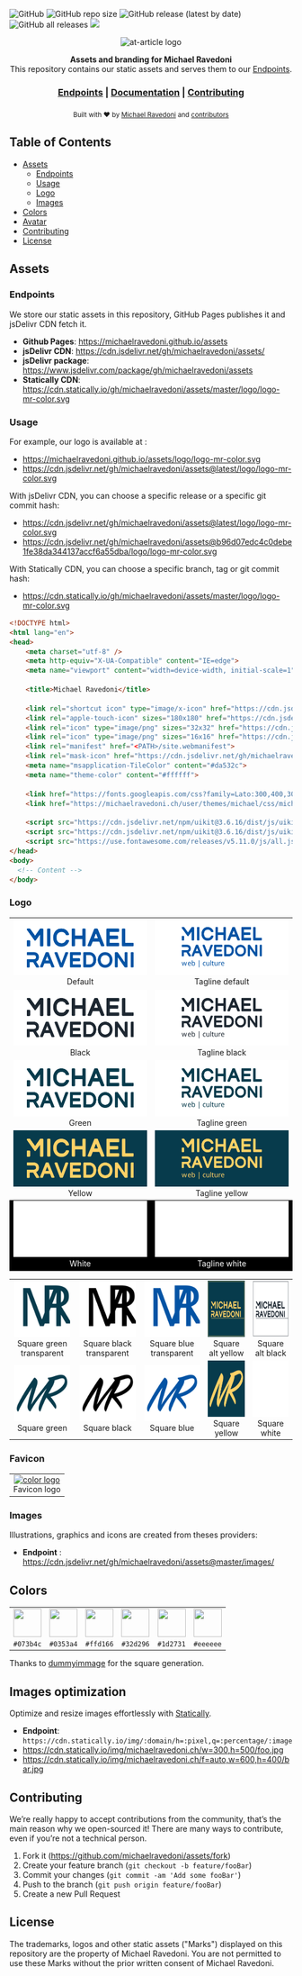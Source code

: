 ![GitHub](https://img.shields.io/github/license/michaelravedoni/assets?style=flat-square)
![GitHub repo size](https://img.shields.io/github/repo-size/michaelravedoni/assets?style=flat-square)
![GitHub release (latest by date)](https://img.shields.io/github/v/release/michaelravedoni/assets)
![GitHub all releases](https://img.shields.io/github/downloads/michaelravedoni/assets/total)
[![](https://data.jsdelivr.com/v1/package/gh/michaelravedoni/assets/badge)](https://www.jsdelivr.com/package/gh/michaelravedoni/assets)


<p align="center">
    <img alt="at-article logo" title="at-article logo" src="https://img.icons8.com/color/344/branding-iron.png" width="200">
</p>
<div align="center">
  <strong>Assets and branding for Michael Ravedoni</strong>
</div>
<div align="center">
  This repository contains our static assets and serves them to our <a href="#endpoints">Endpoints</a>.
</div>

<div align="center">
  <h3>
    <a href="#endpoints">Endpoints</a>
    <span> | </span>
    <a href="https://michaelravedoni.github.io/assets/">Documentation</a>
    <span> | </span>
    <a href="#contributing">
      Contributing
    </a>
  </h3>
</div>

<div align="center">
  <sub>Built with ❤︎ by
  <a href="https://michaelravedoni.ch">Michael Ravedoni</a> and
  <a href="https://github.com/michaelravedoni/assets/contributors">
    contributors
  </a>
  </sub>
</div>


## Table of Contents

- [Assets](#assets)
  - [Endpoints](#endpoints)
  - [Usage](#usage)
  - [Logo](#logo)
  - [Images](#images)
- [Colors](#colors)
- [Avatar](#avatar)
- [Contributing](#contributing)
- [License](#license)

## Assets
### Endpoints

We store our static assets in this repository, GitHub Pages publishes it and jsDelivr CDN fetch it.

* **Github Pages**: https://michaelravedoni.github.io/assets
* **jsDelivr CDN**: https://cdn.jsdelivr.net/gh/michaelravedoni/assets/
* **jsDelivr package**: https://www.jsdelivr.com/package/gh/michaelravedoni/assets
* **Statically CDN**: https://cdn.statically.io/gh/michaelravedoni/assets/master/logo/logo-mr-color.svg

### Usage

For example, our logo is available at :

* https://michaelravedoni.github.io/assets/logo/logo-mr-color.svg
* https://cdn.jsdelivr.net/gh/michaelravedoni/assets@latest/logo/logo-mr-color.svg

With jsDelivr CDN, you can choose a specific release or a specific git commit hash:

* https://cdn.jsdelivr.net/gh/michaelravedoni/assets@latest/logo/logo-mr-color.svg
* https://cdn.jsdelivr.net/gh/michaelravedoni/assets@b96d07edc4c0debe1fe38da344137accf6a55dba/logo/logo-mr-color.svg

With Statically CDN, you can choose a specific branch, tag or git commit hash:
* https://cdn.statically.io/gh/michaelravedoni/assets/master/logo/logo-mr-color.svg

```` html
<!DOCTYPE html>
<html lang="en">
<head>
    <meta charset="utf-8" />
    <meta http-equiv="X-UA-Compatible" content="IE=edge">
    <meta name="viewport" content="width=device-width, initial-scale=1">

    <title>Michael Ravedoni</title>
    
    <link rel="shortcut icon" type="image/x-icon" href="https://cdn.jsdelivr.net/gh/michaelravedoni/assets@latest/favicon/favicon.ico">
    <link rel="apple-touch-icon" sizes="180x180" href="https://cdn.jsdelivr.net/gh/michaelravedoni/assets@latest/favicon/apple-touch-icon.png">
	<link rel="icon" type="image/png" sizes="32x32" href="https://cdn.jsdelivr.net/gh/michaelravedoni/assets@latest/favicon/favicon-32x32.png">
	<link rel="icon" type="image/png" sizes="16x16" href="https://cdn.jsdelivr.net/gh/michaelravedoni/assets@latest/favicon/favicon-16x16.png">
	<link rel="manifest" href="<PATH>/site.webmanifest">
	<link rel="mask-icon" href="https://cdn.jsdelivr.net/gh/michaelravedoni/assets@latest/favicon/safari-pinned-tab.svg" color="#5bbad5">
	<meta name="msapplication-TileColor" content="#da532c">
	<meta name="theme-color" content="#ffffff">

    <link href="https://fonts.googleapis.com/css?family=Lato:300,400,300italic,400italic|Montserrat:400,700&display=swap" rel="stylesheet" >
    <link href="https://michaelravedoni.ch/user/themes/michael/css/michael.min.css" rel="stylesheet">
    
    <script src="https://cdn.jsdelivr.net/npm/uikit@3.6.16/dist/js/uikit.min.js"></script>
    <script src="https://cdn.jsdelivr.net/npm/uikit@3.6.16/dist/js/uikit-icons.min.js"></script>
    <script src="https://use.fontawesome.com/releases/v5.11.0/js/all.js"></script>
</head>
<body>
  <!-- Content -->
</body>
````

### Logo

<table>
  <tr>
    <td style="text-align: center;">
      <a href="https://cdn.jsdelivr.net/gh/michaelravedoni/assets@latest/logo/logo-mr.svg">
        <img alt="logo" src="./logo/logo-mr.svg" height="100">
      </a>
      <div>Default</div>
    </td>
    <td style="text-align: center;">
      <a href="https://cdn.jsdelivr.net/gh/michaelravedoni/assets@latest/logo/logo-mr-tagline.svg">
        <img alt="tagline logo" src="./logo/logo-mr-tagline.svg" height="100">
      </a>
      <div>Tagline default</div>
    </td>
  </tr>
  <tr>
    <td style="text-align: center;">
      <a href="https://cdn.jsdelivr.net/gh/michaelravedoni/assets@latest/logo/logo-mr-black.svg">
        <img alt="black logo" src="./logo/logo-mr-black.svg" height="100">
      </a>
      <div>Black</div>
    </td>
    <td style="text-align: center;">
      <a href="https://cdn.jsdelivr.net/gh/michaelravedoni/assets@latest/logo/logo-mr-tagline-black.svg">
        <img alt="black tagline logo" src="./logo/logo-mr-tagline-black.svg" height="100">
      </a>
      <div>Tagline black</div>
    </td>
  </tr>
  <tr>
    <td style="text-align: center;">
      <a href="https://cdn.jsdelivr.net/gh/michaelravedoni/assets@latest/logo/logo-mr-green.svg">
        <img alt="green logo" src="./logo/logo-mr-green.svg" height="100">
      </a>
      <div>Green</div>
    </td>
    <td style="text-align: center;">
      <a href="https://cdn.jsdelivr.net/gh/michaelravedoni/assets@latest/logo/logo-mr-tagline-green.svg">
        <img alt="green tagline logo" src="./logo/logo-mr-tagline-green.svg" height="100">
      </a>
      <div>Tagline green</div>
    </td>
  </tr>
  <tr>
    <td style="text-align: center;">
      <a href="https://cdn.jsdelivr.net/gh/michaelravedoni/assets@latest/logo/logo-mr-yellow.svg">
        <img alt="yellow logo" src="./logo/logo-mr-yellow.svg" height="100">
      </a>
      <div>Yellow</div>
    </td>
    <td style="text-align: center;">
      <a href="https://cdn.jsdelivr.net/gh/michaelravedoni/assets@latest/logo/logo-mr-tagline-yellow.svg">
        <img alt="yellow tagline logo" src="./logo/logo-mr-tagline-yellow.svg" height="100">
      </a>
      <div>Tagline yellow</div>
    </td>
  </tr>
  <tr style="background-color: black;color: white;">
    <td style="text-align: center;">
      <a href="https://cdn.jsdelivr.net/gh/michaelravedoni/assets@latest/logo/logo-mr-white.svg">
        <img alt="white logo" src="./logo/logo-mr-white.svg" height="100">
      </a>
      <div>White</div>
    </td>
    <td style="text-align: center;">
      <a href="https://cdn.jsdelivr.net/gh/michaelravedoni/assets@latest/logo/logo-mr-tagline-white.svg">
        <img alt="white tagline logo" src="./logo/logo-mr-tagline-white.svg" height="100">
      </a>
      <div>Tagline white</div>
    </td>
  </tr>
  </table>
  <table>
  <tr>
    <td style="text-align: center;">
      <a href="https://cdn.jsdelivr.net/gh/michaelravedoni/assets@latest/logo/logo-mr-square-green-transparent.svg">
        <img alt="square green transparent logo" src="./logo/logo-mr-square-green-transparent.svg" height="100">
      </a>
      <div>Square green transparent</div>
    </td>
    <td style="text-align: center;">
      <a href="https://cdn.jsdelivr.net/gh/michaelravedoni/assets@latest/logo/logo-mr-square-black-transparent.svg">
        <img alt="square black transparent logo" src="./logo/logo-mr-square-black-transparent.svg" height="100">
      </a>
      <div>Square black transparent</div>
    </td>
    <td style="text-align: center;">
      <a href="https://cdn.jsdelivr.net/gh/michaelravedoni/assets@latest/logo/logo-mr-square-blue-transparent.svg">
        <img alt="square blue transparent logo" src="./logo/logo-mr-square-blue-transparent.svg" height="100">
      </a>
      <div>Square blue transparent</div>
    </td>
    <td style="text-align: center;">
      <a href="https://cdn.jsdelivr.net/gh/michaelravedoni/assets@latest/logo/logo-mr-square-alt-yellow.png">
        <img alt="square alt yellow logo" src="./logo/logo-mr-square-alt-yellow.png" height="100">
      </a>
      <div>Square alt yellow</div>
    </td>
    <td style="text-align: center;">
      <a href="https://cdn.jsdelivr.net/gh/michaelravedoni/assets@latest/logo/logo-mr-square-alt-black.png">
        <img alt="square alt black logo" src="./logo/logo-mr-square-alt-black.png" height="100">
      </a>
      <div>Square alt black</div>
    </td>
  </tr>
  <tr>
    <td style="text-align: center;">
      <a href="https://cdn.jsdelivr.net/gh/michaelravedoni/assets@latest/logo/logo-mr-square-green.png">
        <img alt="square green logo" src="./logo/logo-mr-square-green.png" height="100">
      </a>
      <div>Square green</div>
    </td>
    <td style="text-align: center;">
      <a href="https://cdn.jsdelivr.net/gh/michaelravedoni/assets@latest/logo/logo-mr-square-black.png">
        <img alt="square black logo" src="./logo/logo-mr-square-black.png" height="100">
      </a>
      <div>Square black</div>
    </td>
    <td style="text-align: center;">
      <a href="https://cdn.jsdelivr.net/gh/michaelravedoni/assets@latest/logo/logo-mr-square-blue.png">
        <img alt="square blue logo" src="./logo/logo-mr-square-blue.png" height="100">
      </a>
      <div>Square blue</div>
    </td>
    <td style="text-align: center;">
      <a href="https://cdn.jsdelivr.net/gh/michaelravedoni/assets@latest/logo/logo-mr-square-yellow.png">
        <img alt="square yellow logo" src="./logo/logo-mr-square-yellow.png" height="100">
      </a>
      <div>Square yellow</div>
    </td>
    <td style="text-align: center;">
      <a href="https://cdn.jsdelivr.net/gh/michaelravedoni/assets@latest/logo/logo-mr-square-white.svg">
        <img alt="square white logo" src="./logo/logo-mr-square-white.svg" height="100" style="background-color:#1d2731;">
      </a>
      <div>Square white</div>
    </td>
  </tr>
</table>

### Favicon

<table>
  <tr>
    <td style="text-align: center;">
      <a href="https://cdn.jsdelivr.net/gh/michaelravedoni/assets@latest/favicon/favicon.ico">
        <img alt="color logo" src="./favicon/favicon.ico" height="32">
      </a>
      <div>Favicon logo</div>
    </td>
  </tr>
</table>

### Images
Illustrations, graphics and icons are created from theses providers:

* **Endpoint** : https://cdn.jsdelivr.net/gh/michaelravedoni/assets@master/images/

## Colors

<table>
  <tr>
    <td style="text-align: center">
      <img alt="" height="50" width="50" src="https://dummyimage.com/50x50/073b4c/ffffff.png&text=+">
      <div><code>#073b4c</code></div>
    </td>
    <td style="text-align: center">
      <img alt="" height="50" width="50" src="https://dummyimage.com/50x50/0353a4/ffffff.png&text=+">
      <div><code>#0353a4</code></div>
    </td>
    <td style="text-align: center">
      <img alt="" height="50" width="50" src="https://dummyimage.com/50x50/ffd166/ffffff.png&text=+">
      <div><code>#ffd166</code></div>
    </td>
    <td style="text-align: center">
      <img alt="" height="50" width="50" src="https://dummyimage.com/50x50/32d296/ffffff.png&text=+">
      <div><code>#32d296</code></div>
  </td>
    <td style="text-align: center">
      <img alt="" height="50" width="50" src="https://dummyimage.com/50x50/1d2731/ffffff.png&text=+">
      <div><code>#1d2731</code></div>
  </td>
    <td style="text-align: center">
      <img alt="" height="50" width="50" src="https://dummyimage.com/50x50/eeeeee/ffffff.png&text=+">
      <div><code>#eeeeee</code></div>
  </td>
  </tr>
</table>

Thanks to [dummyimmage](https://github.com/kingkool68/dummyimage) for the square generation.

## Images optimization

Optimize and resize images effortlessly with [Statically](https://statically.io/docs/using-images/).
* **Endpoint**: `https://cdn.statically.io/img/:domain/h=:pixel,q=:percentage/:image`
* https://cdn.statically.io/img/michaelravedoni.ch/w=300,h=500/foo.jpg
* https://cdn.statically.io/img/michaelravedoni.ch/f=auto,w=600,h=400/bar.jpg

## Contributing

We’re really happy to accept contributions from the community, that’s the main reason why we open-sourced it! There are many ways to contribute, even if you’re not a technical person.

1. Fork it (<https://github.com/michaelravedoni/assets/fork>)
2. Create your feature branch (`git checkout -b feature/fooBar`)
3. Commit your changes (`git commit -am 'Add some fooBar'`)
4. Push to the branch (`git push origin feature/fooBar`)
5. Create a new Pull Request

## License

The trademarks, logos and other static assets ("Marks") displayed on this repository are the property of Michael Ravedoni. You are not permitted to use these Marks without the prior written consent of Michael Ravedoni.
